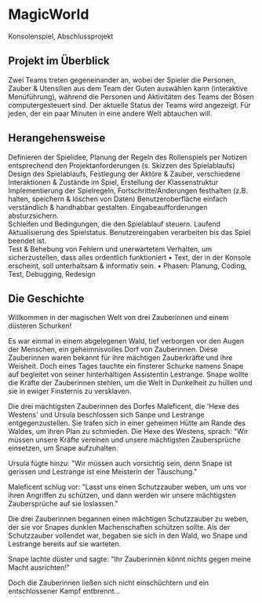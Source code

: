 # MagicWorld
Konsolenspiel, Abschlussprojekt

## Projekt im Überblick
Zwei Teams treten gegeneinander an, wobei der Spieler die Personen, Zauber & Utensilien aus dem Team der Guten auswählen kann (interaktive Menüführung), während die Personen und Aktivitäten des Teams der Bösen computergesteuert sind.
Der aktuelle Status der Teams wird angezeigt.
Für jeden, der ein paar Minuten in eine andere Welt abtauchen will.

## Herangehensweise

Definieren der Spielidee, Planung der Regeln des Rollenspiels per Notizen entsprechend den Projektanforderungen (s. Skizzen des Spielablaufs)
Design des Spielablaufs, Festlegung der Aktöre & Zauber, verschiedene Interaktionen & Zustände im Spiel, Erstellung der Klassenstruktur  
Implementierung der Spielregeln, Fortschritte/Änderungen festhalten (z.B. halten, speichern & löschen von Daten)
Benutzeroberfläche einfach verständlich & handhabbar gestalten. Eingabeaufforderungen absturzsichern.  
Schleifen und Bedingungen, die den Spielablauf steuern. 
Laufend Aktualisierung des Spielstatus.
Benutzereingaben verarbeiten bis das Spiel beendet ist.  
Test & Behebung von Fehlern und unerwartetem Verhalten, um sicherzustellen,
   dass alles ordentlich funktioniert
• Text, der in der Konsole erscheint, soll unterhaltsam & informativ sein.
• Phasen: Planung, Coding, Test, Debugging, Redesign







## Die Geschichte
Willkommen in der magischen Welt von drei Zauberinnen und einem düsteren Schurken!

Es war einmal in einem abgelegenen Wald, tief verborgen vor den Augen der Menschen, 
ein geheimnisvolles Dorf von Zauberinnen. Diese Zauberinnen waren bekannt für ihre mächtigen 
Zauberkräfte und ihre Weisheit. Doch eines Tages tauchte ein finsterer Schurke namens 
Snape auf begleitet von seiner hinterhältigen Assistentin Lestrange. Snape wollte 
die Kräfte der Zauberinnen stehlen, um die Welt in Dunkelheit zu hüllen und sie in ewiger 
Finsternis zu versklaven.

Die drei mächtigsten Zauberinnen des Dorfes Maleficent, die 'Hexe des Westens' und Ursula 
beschlossen sich Sanpe und Lestrange entgegenzustellen. Sie trafen sich in einer geheimen 
Hütte am Rande des Waldes, um ihren Plan zu schmieden. Die Hexe des Westens, sprach: "Wir 
müssen unsere Kräfte vereinen und unsere mächtigsten Zaubersprüche einsetzen, um Snape
aufzuhalten.

Ursula fügte hinzu: "Wir müssen auch vorsichtig sein, denn Snape ist gerissen und 
Lestrange ist eine Meisterin der Täuschung."

Maleficent schlug vor: "Lasst uns einen Schutzzauber weben, um uns vor ihren Angriffen
zu schützen, und dann werden wir unsere mächtigsten Zaubersprüche auf sie loslassen."

Die drei Zauberinnen begannen einen mächtigen Schutzzauber zu weben, der sie vor Snapes 
dunklen Machenschaften schützen sollte. Als der Schutzzauber vollendet war, begaben sie 
sich in den Wald, wo Snape und Lestrange bereits auf sie warteten.

Snape lachte düster und sagte: "Ihr Zauberinnen könnt nichts gegen meine Macht ausrichten!"

Doch die Zauberinnen ließen sich nicht einschüchtern und ein entschlossener Kampf entbrennt...
